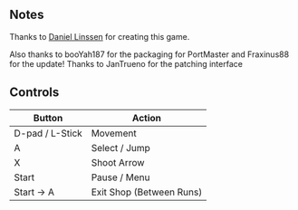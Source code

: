 ## Notes

Thanks to [Daniel Linssen](https://managore.itch.io/roguelight) for creating this game.  

Also thanks to booYah187 for the packaging for PortMaster and Fraxinus88 for the update! 
Thanks to JanTrueno for the patching interface

## Controls

| Button | Action |
|--|--| 
|D-pad / L-Stick|Movement|
|A|Select / Jump|
|X|Shoot Arrow|
|Start|Pause / Menu|
|Start -> A|Exit Shop (Between Runs)|


